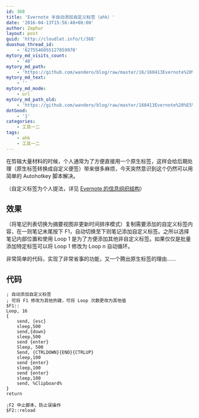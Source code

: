 ```yaml
---
id: 368
title: 'Evernote 半自动添加自定义标签（ahk）'
date: '2016-04-13T15:56:48+08:00'
author: Zephur
layout: post
guid: 'http://cloudlet.info/t/368'
duoshuo_thread_id:
    - '6275546055127859970'
mytory_md_visits_count:
    - '48'
mytory_md_path:
    - 'https://github.com/wandero/blog/raw/master/16/160413Evernote%20%E5%8D%8A%E8%87%AA%E5%8A%A8%E6%B7%BB%E5%8A%A0%E8%87%AA%E5%AE%9A%E4%B9%89%E6%A0%87%E7%AD%BE%EF%BC%88ahk%EF%BC%89.md'
mytory_md_text:
    - ''
mytory_md_mode:
    - url
mytory_md_path_old:
    - 'https://github.com/wandero/blog/raw/master/160413Evernote%20%E5%8D%8A%E8%87%AA%E5%8A%A8%E6%B7%BB%E5%8A%A0%E8%87%AA%E5%AE%9A%E4%B9%89%E6%A0%87%E7%AD%BE%EF%BC%88ahk%EF%BC%89.md'
dotGood:
    - '1'
categories:
    - 工具一二
tags:
    - ahk
    - 工具一二
---
```


在剪辑大量材料的时候，个人通常为了方便直接用一个原生标签，这样会给后期处理（原生标签转换成自定义便签）带来很多麻烦，今天突然意识到这个仍然可以用简单的 Autohotkey 脚本解决。

（自定义标签为个人提法，详见 [Evernote 的信息组织结构](http://cloudlet.info/t/279)）

<!-- more -->

## 效果

（将笔记列表切换为摘要视图非更新时间排序模式）复制需要添加的自定义标签内容，在一则笔记末尾按下 F1，自动切换至下则笔记添加自定义标签。之所以选择笔记内部位置和使用 Loop 1 是为了方便添加其他非自定义标签。如果仅仅是批量添加特定标签可以将 Loop 1 修改为 Loop n 自动循环。

非常简单的代码，实现了非常省事的功能，又一个腾出原生标签的理由……

## 代码

```
; 自动添加自定义标签
; 可将 F1 修改为其他热键，可将 Loop 次数更改为其他值
$F1::
Loop, 16
{
    send, {esc}
    sleep,500
    send,{down}
    sleep,500
    send {enter}
    Sleep, 500
    Send, {CTRLDOWN}{END}{CTRLUP}
    sleep,100
    send {enter}
    sleep,100
    send {enter}
    sleep,100
    send, %Clipboard%
}
return

;F2 中止脚本，防止误操作
$F2::reload 
```